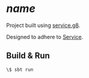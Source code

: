 # $name$

Project built using [service.g8](https://github.com/guardian/service.g8).

Designed to adhere to [Service](https://github.com/guardian/service).

## Build & Run ##

    \$ sbt run
